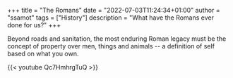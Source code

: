 +++
title = "The Romans"
date = "2022-07-03T11:24:34+01:00"
author = "ssamot"
tags = ["History"]
description = "What have the Romans ever done for us?"
+++

Beyond roads and sanitation, the most enduring Roman legacy must be the concept of property over men, things and animals -- a definition of self based on what you own. 

{{< youtube Qc7HmhrgTuQ >}}
